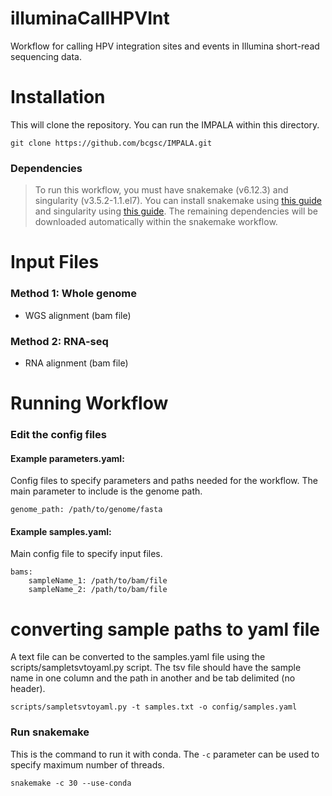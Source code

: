 # illuminaCallHPVInt
Workflow for calling HPV integration sites and events in Illumina short-read sequencing data. 

# Installation
This will clone the repository. You can run the IMPALA within this directory.
```
git clone https://github.com/bcgsc/IMPALA.git
```

### Dependencies
> To run this workflow, you must have snakemake (v6.12.3) and singularity (v3.5.2-1.1.el7). You can install snakemake using [this guide](https://snakemake.readthedocs.io/en/stable/getting_started/installation.html) and singularity using [this guide](https://docs.sylabs.io/guides/3.5/admin-guide/installation.html). The remaining dependencies will be downloaded automatically within the snakemake workflow.

# Input Files

### **Method 1**: Whole genome <br />
- WGS alignment (bam file)

### **Method 2**: RNA-seq <br />
- RNA alignment (bam file)

# Running Workflow

### **Edit the config files**

#### **Example parameters.yaml:** <br />
Config files to specify parameters and paths needed for the workflow. The main parameter to include is the genome path.

```
genome_path: /path/to/genome/fasta
```

#### **Example samples.yaml:** <br />
Main config file to specify input files.

```
bams:
    sampleName_1: /path/to/bam/file
    sampleName_2: /path/to/bam/file

```

# converting sample paths to yaml file
A text file can be converted to the samples.yaml file using the scripts/sampletsvtoyaml.py script. The tsv file should have the sample name in one column and the path in another and be tab delimited (no header). 

```
scripts/sampletsvtoyaml.py -t samples.txt -o config/samples.yaml

```

### **Run snakemake**
This is the command to run it with conda. The `-c` parameter can be used to specify maximum number of threads. 

```
snakemake -c 30 --use-conda
```
